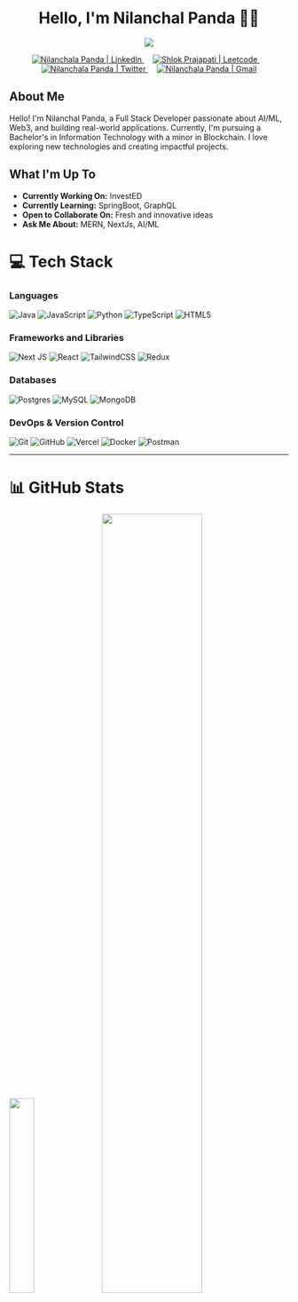 <h1 align="center">Hello, I'm Nilanchal Panda 👋🏻</h1>

<p align="center">
<img src="https://readme-typing-svg.herokuapp.com?font=Poppins&weight=700&size=28&duration=3500&pause=1000&color=3333ff&width=450&center=true&width=480&lines=%3C+Full+Stack+Developer+%2F%3E;%3C+Exploring+AIML+and+Blockchain%2F%3E">
</p>

<p align="center">
   <a href="https://www.linkedin.com/in/nilanchal-panda/">
      <img src="https://img.shields.io/badge/LinkedIn-%230077B5.svg?logo=linkedin&logoColor=white" alt="Nilanchala Panda | LinkedIn">
    </a>&nbsp;&nbsp;&nbsp;
    <a href="https://leetcode.com/">
      <img src="https://img.shields.io/badge/Leetcode-%23323330.svg?logo=leetcode&logoColor=orange" alt="Shlok Prajapati | Leetcode">
    </a>&nbsp;&nbsp;&nbsp;
    <a href="https://x.com/dev_nilanchal">
      <img src="https://img.shields.io/badge/Twitter-%231DA1F2.svg?logo=Twitter&logoColor=%2300599C" alt="Nilanchala Panda | Twitter">
    </a>&nbsp;&nbsp;&nbsp;
    <a href="mailto:nilanchalpanda2003@gmail.com">
      <img src="https://img.shields.io/badge/Gmail-%23EA4335.svg?logo=gmail&logoColor=white" alt="Nilanchala Panda | Gmail">
    </a>
</p>

## About Me

Hello! I'm Nilanchal Panda, a Full Stack Developer passionate about AI/ML, Web3, and building real-world applications. Currently, I'm pursuing a Bachelor's in Information Technology with a minor in Blockchain. I love exploring new technologies and creating impactful projects.

## What I'm Up To

- **Currently Working On:** InvestED
- **Currently Learning:** SpringBoot, GraphQL
- **Open to Collaborate On:** Fresh and innovative ideas
- **Ask Me About:** MERN, NextJs, AI/ML

# 💻 Tech Stack

### Languages

![Java](https://img.shields.io/badge/java-%23ED8B00.svg?style=for-the-badge&logo=java&logoColor=white) ![JavaScript](https://img.shields.io/badge/javascript-%23323330.svg?style=for-the-badge&logo=javascript&logoColor=%23F7DF1E) ![Python](https://img.shields.io/badge/python-3670A0?style=for-the-badge&logo=python&logoColor=ffdd54) ![TypeScript](https://img.shields.io/badge/typescript-%23007ACC.svg?style=for-the-badge&logo=typescript&logoColor=white) ![HTML5](https://img.shields.io/badge/html5-%23E34F26.svg?style=for-the-badge&logo=html5&logoColor=white)

### Frameworks and Libraries

![Next JS](https://img.shields.io/badge/Next-black?style=for-the-badge&logo=next.js&logoColor=white) ![React](https://img.shields.io/badge/react-%2320232a.svg?style=for-the-badge&logo=react&logoColor=%2361DAFB) ![TailwindCSS](https://img.shields.io/badge/tailwindcss-%2338B2AC.svg?style=for-the-badge&logo=tailwind-css&logoColor=white) ![Redux](https://img.shields.io/badge/redux-%23593d88.svg?style=for-the-badge&logo=redux&logoColor=white)

### Databases

![Postgres](https://img.shields.io/badge/postgres-%23316192.svg?style=for-the-badge&logo=postgresql&logoColor=white) ![MySQL](https://img.shields.io/badge/mysql-%2300f.svg?style=for-the-badge&logo=mysql&logoColor=white) ![MongoDB](https://img.shields.io/badge/MongoDB-%234ea94b.svg?style=for-the-badge&logo=mongodb&logoColor=white)

### DevOps & Version Control

![Git](https://img.shields.io/badge/git-%23F05033.svg?style=for-the-badge&logo=git&logoColor=white) ![GitHub](https://img.shields.io/badge/github-%23121011.svg?style=for-the-badge&logo=github&logoColor=white) ![Vercel](https://img.shields.io/badge/vercel-%23000000.svg?style=for-the-badge&logo=vercel&logoColor=white) ![Docker](https://img.shields.io/badge/docker-%230db7ed.svg?style=for-the-badge&logo=docker&logoColor=white) ![Postman](https://img.shields.io/badge/Postman-FF6C37?style=for-the-badge&logo=postman&logoColor=white)

___________________________________________________________________________________________________________________________________________________________________

# 📊 GitHub Stats
<p align="left">
  <img src = "http://github-profile-summary-cards.vercel.app/api/cards/stats?username=nilanchalapanda&theme=tokyonight" width="30%">
  &nbsp;&nbsp;
  <img src="http://github-profile-summary-cards.vercel.app/api/cards/profile-details?username=nilanchalapanda&theme=tokyonight" width="60%" />
</p>
